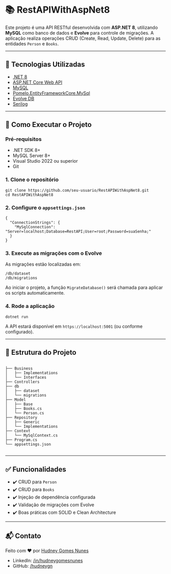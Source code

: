 <!DOCTYPE html>
<html lang="pt-BR">
<head>
  <meta charset="UTF-8">
  <title>RestAPIWithAspNet8</title>
</head>
<body>
  <h1>📚 RestAPIWithAspNet8</h1>
  <p>Este projeto é uma API RESTful desenvolvida com <strong>ASP.NET 8</strong>, utilizando <strong>MySQL</strong> como banco de dados e <strong>Evolve</strong> para controle de migrações. A aplicação realiza operações CRUD (Create, Read, Update, Delete) para as entidades <code>Person</code> e <code>Books</code>.</p>

  <hr>

  <h2>🔧 Tecnologias Utilizadas</h2>
  <ul>
    <li><a href="https://dotnet.microsoft.com/en-us/" target="_blank">.NET 8</a></li>
    <li><a href="https://learn.microsoft.com/aspnet/core" target="_blank">ASP.NET Core Web API</a></li>
    <li><a href="https://www.mysql.com/" target="_blank">MySQL</a></li>
    <li><a href="https://github.com/PomeloFoundation/Pomelo.EntityFrameworkCore.MySql" target="_blank">Pomelo.EntityFrameworkCore.MySql</a></li>
    <li><a href="https://github.com/leonardoporro/evolve" target="_blank">Evolve DB</a></li>
    <li><a href="https://serilog.net/" target="_blank">Serilog</a></li>
  </ul>

  <hr>

  <h2>🚀 Como Executar o Projeto</h2>

  <h3>Pré-requisitos</h3>
  <ul>
    <li>.NET SDK 8+</li>
    <li>MySQL Server 8+</li>
    <li>Visual Studio 2022 ou superior</li>
    <li>Git</li>
  </ul>

  <h3>1. Clone o repositório</h3>
  <pre><code>git clone https://github.com/seu-usuario/RestAPIWithAspNet8.git
cd RestAPIWithAspNet8</code></pre>

  <h3>2. Configure o <code>appsettings.json</code></h3>
  <pre><code>{
  "ConnectionStrings": {
    "MySqlConnection": "Server=localhost;Database=RestAPI;User=root;Password=suaSenha;"
  }
}</code></pre>

  <h3>3. Execute as migrações com o Evolve</h3>
  <p>As migrações estão localizadas em:</p>
  <pre><code>/db/dataset
/db/migrations</code></pre>
  <p>Ao iniciar o projeto, a função <code>MigrateDatabase()</code> será chamada para aplicar os scripts automaticamente.</p>

  <h3>4. Rode a aplicação</h3>
  <pre><code>dotnet run</code></pre>
  <p>A API estará disponível em <code>https://localhost:5001</code> (ou conforme configurado).</p>

  <hr>

  <h2>📂 Estrutura do Projeto</h2>
  <pre><code>
├── Business
│   ├── Implementations
│   └── Interfaces
├── Controllers
├── db
│   ├── dataset
│   └── migrations
├── Model
│   ├── Base
│   ├── Books.cs
│   └── Person.cs
├── Repository
│   ├── Generic
│   └── Implementations
├── Context
│   └── MySqlContext.cs
├── Program.cs
└── appsettings.json
  </code></pre>

  <hr>

  <h2>✅ Funcionalidades</h2>
  <ul>
    <li>✔️ CRUD para <code>Person</code></li>
    <li>✔️ CRUD para <code>Books</code></li>
    <li>✔️ Injeção de dependência configurada</li>
    <li>✔️ Validação de migrações com Evolve</li>
    <li>✔️ Boas práticas com SOLID e Clean Architecture</li>
  </ul>

  <hr>

  <h2>📬 Contato</h2>
  <p>Feito com ❤️ por <a href="https://github.com/hudneygn" target="_blank">Hudney Gomes Nunes</a></p>
  <ul>
    <li>LinkedIn: <a href="https://www.linkedin.com/in/hudneygomesnunes" target="_blank">/in/hudneygomesnunes</a></li>
    <li>GitHub: <a href="https://github.com/hudneygn" target="_blank">/hudneygn</a></li>
  </ul>
</body>
</html>
